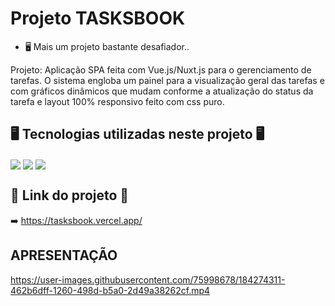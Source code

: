 
# Projeto TASKSBOOK

- 🖥️ Mais um projeto bastante desafiador..

Projeto: Aplicação SPA feita com Vue.js/Nuxt.js para o gerenciamento de tarefas. O sistema engloba um painel para a visualização geral das tarefas e com gráficos dinâmicos que mudam conforme a atualização do status da tarefa e layout 100% responsivo feito com css puro.
##

## 🖥️ Tecnologias utilizadas neste projeto 🖥️
<div>
  <img align="center" src="https://img.shields.io/badge/Vue.js-35495E?style=for-the-badge&logo=vue.js&logoColor=4FC08D"/>
  <img align="center" src="https://img.shields.io/badge/CSS3-1572B6?style=for-the-badge&logo=css3&logoColor=white"/>
  <img align="center" src="https://img.shields.io/badge/JavaScript-F7DF1E?style=for-the-badge&logo=javascript&logoColor=black"/>
</div>
  
  ## 🔗 Link do projeto 🔗
  
  ➡️ https://tasksbook.vercel.app/
  
 ## APRESENTAÇÃO
 


https://user-images.githubusercontent.com/75998678/184274311-462b6dff-1260-498d-b5a0-2d49a38262cf.mp4



